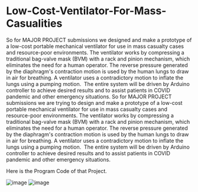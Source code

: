 # Low-Cost-Ventilator-For-Mass-Casualities

So for MAJOR PROJECT submissions we designed and make a prototype of a low-cost portable mechanical ventilator for use in mass casualty cases and resource-poor environments. The ventilator works by compressing a traditional bag-valve mask (BVM) with a rack and pinion mechanism, which eliminates the need for a human operator. The reverse pressure generated by the diaphragm's contraction motion is used by the human lungs to draw in air for breathing. A ventilator uses a contradictory motion to inflate the lungs using a pumping motion.
 The entire system will be driven by Arduino controller to achieve desired results and to assist patients in COVID pandemic and other emergency situations.
So for MAJOR PROJECT submissions we are trying to design and make a prototype of a low-cost portable mechanical ventilator for use in mass casualty cases and resource-poor environments. The ventilator works by compressing a traditional bag-valve mask (BVM) with a rack and pinion mechanism, which eliminates the need for a human operator. The reverse pressure generated by the diaphragm's contraction motion is used by the human lungs to draw in air for breathing. A ventilator uses a contradictory motion to inflate the lungs using a pumping motion.
 The entire system will be driven by Arduino controller to achieve desired results and to assist patients in COVID pandemic and other emergency situations.

Here is the Program Code of that Project.

![image](https://user-images.githubusercontent.com/54314637/147096117-6354eb2f-3cfc-47f8-b4ed-3c30ceee906c.png)
![image](https://user-images.githubusercontent.com/54314637/147096197-4739cc00-845e-4812-91d5-ae8e9dc9d2fa.png)



